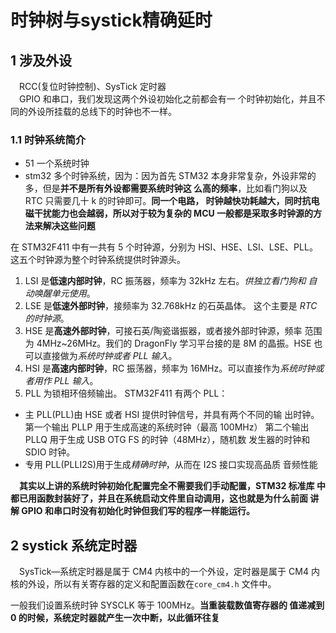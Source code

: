 <!--
 * @Author: your name
 * @Date: 2021-01-23 21:11:19
 * @LastEditTime: 2021-01-23 21:39:33
 * @LastEditors: Please set LastEditors
 * @Description: In User Settings Edit
 * @FilePath: \markdown\4 时钟树与systick精准延时.md
-->
# 时钟树与systick精确延时
## 1 涉及外设
&emsp;RCC(复位时钟控制)、SysTick 定时器  
&emsp;GPIO 和串口，我们发现这两个外设初始化之前都会有一 个时钟初始化，并且不同的外设所挂载的总线下的时钟也不一样。

### 1.1 时钟系统简介
* 51 一个系统时钟
* stm32 多个时钟系统，因为：因为首先 STM32 本身非常复杂，外设非常的多，但是**并不是所有外设都需要系统时钟这 么高的频率**，比如看门狗以及 RTC 只需要几十 k 的时钟即可。**同一个电路， 时钟越快功耗越大，同时抗电磁干扰能力也会越弱，所以对于较为复杂的 MCU 一般都是采取多时钟源的方法来解决这些问题**

在 STM32F411 中有一共有 5 个时钟源，分别为 HSI、HSE、LSI、LSE、PLL。 这五个时钟源为整个时钟系统提供时钟源头。
1. LSI 是**低速内部时钟**，RC 振荡器，频率为 32kHz 左右。*供独立看门狗和 自动唤醒单元使用*。
2. LSE 是**低速外部时钟**，接频率为 32.768kHz 的石英晶体。 这个主要是 *RTC 的时钟源*。
3. HSE 是**高速外部时钟**，可接石英/陶瓷谐振器，或者接外部时钟源，频率 范围为 4MHz~26MHz。我们的 DragonFly 学习平台接的是 8M 的晶振。HSE 也可以直接做为*系统时钟或者 PLL 输入*。
4. HSI 是**高速内部时钟**，RC 振荡器，频率为 16MHz。可以直接作为*系统时钟或者用作 PLL 输入*。
5. PLL 为锁相环倍频输出。 STM32F411 有两个 PLL：
* 主 PLL(PLL)由 HSE 或者 HSI 提供时钟信号，并具有两个不同的输 出时钟。 第一个输出 PLLP 用于生成高速的系统时钟（最高 100MHz） 第二个输出 PLLQ 用于生成 USB OTG FS 的时钟（48MHz），随机数 发生器的时钟和 SDIO 时钟。
* 专用 PLL(PLLI2S)用于生成*精确时钟*，从而在 I2S 接口实现高品质 音频性能

&emsp;**其实以上讲的系统时钟初始化配置完全不需要我们手动配置，STM32 标准库 中都已用函数封装好了，并且在系统启动文件里自动调用，这也就是为什么前面 讲解 GPIO 和串口时没有初始化时钟但我们写的程序一样能运行。**

## 2 systick 系统定时器
&emsp;SysTick—系统定时器是属于 CM4 内核中的一个外设，定时器是属于 CM4 内核的外设，所以有关寄存器的定义和配置函数在`core_cm4.h` 文件中。

一般我们设置系统时钟 SYSCLK 等于 100MHz。**当重装载数值寄存器的 值递减到 0 的时候，系统定时器就产生一次中断，以此循环往复**